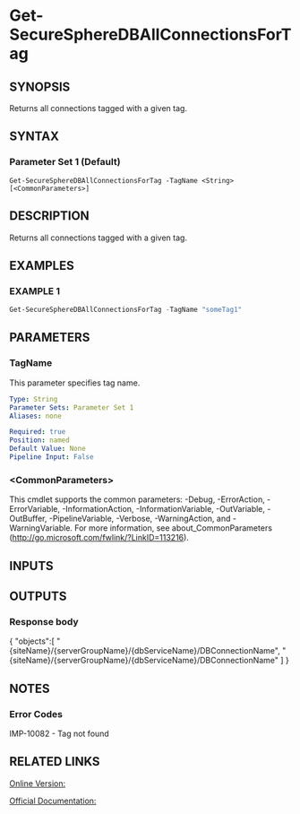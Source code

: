﻿# Get-SecureSphereDBAllConnectionsForTag

## SYNOPSIS
Returns all connections tagged with a given tag.

## SYNTAX

### Parameter Set 1 (Default)
```
Get-SecureSphereDBAllConnectionsForTag -TagName <String> [<CommonParameters>]
```

## DESCRIPTION
Returns all connections tagged with a given tag.

## EXAMPLES

### EXAMPLE 1

```powershell
Get-SecureSphereDBAllConnectionsForTag -TagName "someTag1"
```

## PARAMETERS

### TagName
This parameter specifies tag name.

```yaml
Type: String
Parameter Sets: Parameter Set 1
Aliases: none

Required: true
Position: named
Default Value: None
Pipeline Input: False
```

### \<CommonParameters\>
This cmdlet supports the common parameters: -Debug, -ErrorAction, -ErrorVariable, -InformationAction, -InformationVariable, -OutVariable, -OutBuffer, -PipelineVariable, -Verbose, -WarningAction, and -WarningVariable. For more information, see about_CommonParameters (http://go.microsoft.com/fwlink/?LinkID=113216).

## INPUTS

## OUTPUTS

### Response body
{
"objects":[
"{siteName}/{serverGroupName}/{dbServiceName}/DBConnectionName",
"{siteName}/{serverGroupName}/{dbServiceName}/DBConnectionName"
]
}

## NOTES

### Error Codes
IMP-10082 - Tag not found

## RELATED LINKS

[Online Version:](https://github.com/akshinmustafayev/Documentation/MD)

[Official Documentation:](https://docs.imperva.com/bundle/v13.6-api-reference-guide/page/61719.htm)



